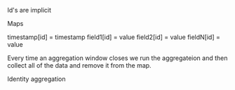 

Id's are implicit 

Maps

timestamp[id] = timestamp 
field1[id] = value 
field2[id] = value
fieldN[id] = value

Every time an aggregation window closes we run the aggregateion and then collect all of the data and remove it from the map.


Identity aggregation 